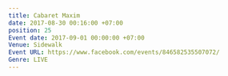 ```yaml
---
title: Cabaret Maxim
date: 2017-08-30 00:16:00 +07:00
position: 25
Event date: 2017-09-01 00:00:00 +07:00
Venue: Sidewalk
Event URL: https://www.facebook.com/events/846582535507072/
Genre: LIVE
---
```


